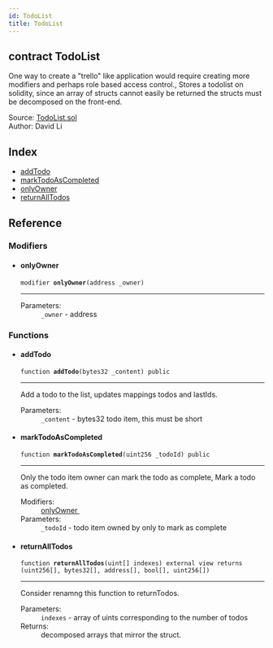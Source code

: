 ```yaml
---
id: TodoList
title: TodoList
---
```


<div class="contract-doc"><div class="contract"><h2 class="contract-header"><span class="contract-kind">contract</span> TodoList</h2><p class="description">One way to create a &quot;trello&quot; like application would require creating more modifiers and perhaps role based access control., Stores a todolist on solidity, since an array of structs cannot easily be returned the structs must be decomposed on the front-end.</p><div class="source">Source: <a href="https://github.com/FriendlyUser/Vue-Dapp.git//blob/v0.1.0/contracts/TodoList.sol" target="_blank">TodoList.sol</a></div><div class="author">Author: David Li</div></div><div class="index"><h2>Index</h2><ul><li><a href="TodoList.html#addTodo">addTodo</a></li><li><a href="TodoList.html#markTodoAsCompleted">markTodoAsCompleted</a></li><li><a href="TodoList.html#onlyOwner">onlyOwner</a></li><li><a href="TodoList.html#returnAllTodos">returnAllTodos</a></li></ul></div><div class="reference"><h2>Reference</h2><div class="modifiers"><h3>Modifiers</h3><ul><li><div class="item modifier"><span id="onlyOwner" class="anchor-marker"></span><h4 class="name">onlyOwner</h4><div class="body"><code class="signature">modifier <strong>onlyOwner</strong><span>(address _owner) </span></code><hr/><dl><dt><span class="label-parameters">Parameters:</span></dt><dd><div><code>_owner</code> - address</div></dd></dl></div></div></li></ul></div><div class="functions"><h3>Functions</h3><ul><li><div class="item function"><span id="addTodo" class="anchor-marker"></span><h4 class="name">addTodo</h4><div class="body"><code class="signature">function <strong>addTodo</strong><span>(bytes32 _content) </span><span>public </span></code><hr/><div class="description"><p>Add a todo to the list, updates mappings todos and lastIds.</p></div><dl><dt><span class="label-parameters">Parameters:</span></dt><dd><div><code>_content</code> - bytes32 todo item, this must be short</div></dd></dl></div></div></li><li><div class="item function"><span id="markTodoAsCompleted" class="anchor-marker"></span><h4 class="name">markTodoAsCompleted</h4><div class="body"><code class="signature">function <strong>markTodoAsCompleted</strong><span>(uint256 _todoId) </span><span>public </span></code><hr/><div class="description"><p>Only the todo item owner can mark the todo as complete, Mark a todo as completed.</p></div><dl><dt><span class="label-modifiers">Modifiers:</span></dt><dd><a href="TodoList.html#onlyOwner">onlyOwner </a></dd><dt><span class="label-parameters">Parameters:</span></dt><dd><div><code>_todoId</code> - todo item owned by only to mark as complete</div></dd></dl></div></div></li><li><div class="item function"><span id="returnAllTodos" class="anchor-marker"></span><h4 class="name">returnAllTodos</h4><div class="body"><code class="signature">function <strong>returnAllTodos</strong><span>(uint[] indexes) </span><span>external </span><span>view </span><span>returns  (uint256[], bytes32[], address[], bool[], uint256[]) </span></code><hr/><div class="description"><p>Consider renamng this function to returnTodos.</p></div><dl><dt><span class="label-parameters">Parameters:</span></dt><dd><div><code>indexes</code> - array of uints corresponding to the number of todos</div></dd><dt><span class="label-return">Returns:</span></dt><dd>decomposed arrays that mirror the struct.</dd></dl></div></div></li></ul></div></div></div>
